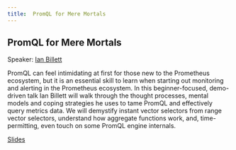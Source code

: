 ```yaml
---
title:  PromQL for Mere Mortals
---
```


## PromQL for Mere Mortals

Speaker: [Ian Billett](/2019-munich/speakers/ian-billett/)

PromQL can feel intimidating at first for those new to the Prometheus ecosystem, but it is an essential skill to learn when starting out monitoring and alerting in the Prometheus ecosystem.   In this beginner-focused, demo-driven talk Ian Billett will walk through the thought processes, mental models and coping strategies he uses to tame PromQL and effectively query metrics data.   We will demystify instant vector selectors from range vector selectors, understand how aggregate functions work, and, time-permitting, even touch on some PromQL engine internals.

[Slides](/2019-munich/slides/promql-for-mere-mortals.pdf)
